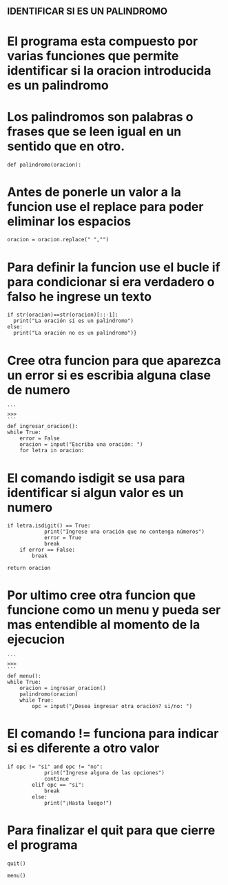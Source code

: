 ## IDENTIFICAR SI ES UN PALINDROMO ##
# El programa esta compuesto por varias funciones que permite identificar si la oracion introducida es un palindromo

# Los palindromos son palabras o frases que se leen igual en un sentido que en otro.
   
    def palindromo(oracion):

# Antes de ponerle un valor a la funcion use el replace para poder eliminar los espacios    

    oracion = oracion.replace(" ","")

# Para definir la funcion use el bucle if para condicionar si era verdadero o falso he ingrese un texto
     
    if str(oracion)==str(oracion)[::-1]:
      print("La oración sí es un palíndromo")
    else:
      print("La oración no es un palíndromo")}

# Cree otra funcion para que aparezca un error si es escribia alguna clase de numero 
    ``` 
    >>> 
    ```  
    def ingresar_oracion():  
    while True:
        error = False
        oracion = input("Escriba una oración: ")
        for letra in oracion:
# El comando isdigit se usa para identificar si algun valor es un numero
         
    if letra.isdigit() == True:
                print("Ingrese una oración que no contenga números")
                error = True
                break
        if error == False:
            break

    return oracion
  
# Por ultimo cree otra funcion que funcione como un menu y pueda ser mas entendible al momento de la ejecucion 
    ``` 
    >>> 
    ```    
    def menu():
    while True:
        oracion = ingresar_oracion()
        palindromo(oracion)
        while True:
            opc = input("¿Desea ingresar otra oración? si/no: ")
# El comando != funciona para indicar si es diferente a otro valor  
          
    if opc != "si" and opc != "no":
                print("Ingrese alguna de las opciones")
                continue
            elif opc == "si":
                break
            else:
                print("¡Hasta luego!")
# Para finalizar el quit para que cierre el programa
             
    quit()

    menu()

